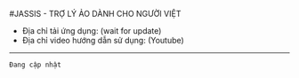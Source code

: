 #JASSIS - TRỢ LÝ ẢO DÀNH CHO NGƯỜI VIỆT

* Địa chỉ tải ứng dụng: (wait for update)
* Địa chỉ video hướng dẫn sử dụng: (Youtube)
----------------------------------------
````Đang cập nhật````
